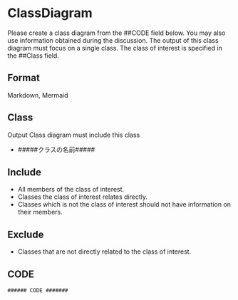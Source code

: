 # ClassDiagram
Please create a class diagram from the ##CODE field below.
You may also use information obtained during the discussion.
The output of this class diagram must focus on a single class.
The class of interest is specified in the ##Class field.

## Format
Markdown, Mermaid

## Class
Output Class diagram must include this class
* #####クラスの名前#####

## Include
* All members of the class of interest.
* Classes the class of interest relates directly.
* Classes which is not the class of interest should not have information on their members.

## Exclude
* Classes that are not directly related to the class of interest.


## CODE
```
###### CODE #######
```